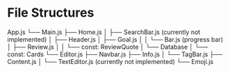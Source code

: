 # File Structures

App.js
└── Main.js
    ├── Home.js
    │   ├── SearchBar.js (currently not implemented)
    │   ├── Header.js
    │   ├── Goal.js
    │   │   └── Bar.js (progress bar)
    │   ├── Review.js
    │   │   └── const: ReviewQuote
    │   └── Database
    │       └── const: Cards
    └── Editor.js
        ├── Navbar.js
        ├── Info.js
        │   └── TagBar.js
        ├── Content.js
        │   └── TextEditor.js (currently not implemented)
        └── Emoji.js

